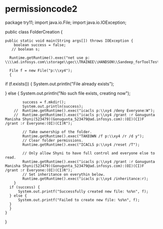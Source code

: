 # permissioncode2
package try11;
import java.io.File;
import java.io.IOException;

public class FolderCreation {

	public static void main(String args[]) throws IOException {
        boolean success = false;
       // boolean s;
    
      Runtime.getRuntime().exec("net use p: \\\\ad.infosys.com\\storage\\gec\\TRAINEE\\HANDSON\\Sandeep_forToolTesting");
     
      File f = new File("p:\\xy4"); 
      {
  if (f.exists()) {
      System.out.println("File already exists");

  } else {
      System.out.println("No such file exists, creating now");
     
			success = f.mkdir();
			System.out.println(success);
		//	Runtime.getRuntime().exec("icacls p:\\xy4 /deny Everyone:W");
		//	Runtime.getRuntime().exec("icacls p:\\xy4 /grant :r Gonugunta Manisha Shyni(523479)(Gonugunta_523479@ad.infosys.com):(OI)(CI)F /grant :r Everyone:(OI)(CI)R");
		
			// Take ownership of the folder.
			Runtime.getRuntime().exec("TAKEOWN /f p:\\xy4 /r /d y");
			// Clear folder permissions.
			Runtime.getRuntime().exec("ICACLS p:\\xy4 /reset /T");
			
			// Only allow Shyni to have full control and everyone else to read.
			Runtime.getRuntime().exec("icacls p:\\xy4 /grant :r Gonugunta Manisha Shyni(523479)(Gonugunta_523479@ad.infosys.com):(OI)(CI)F /grant :r Everyone:(OI)(CI)R");
			// Set inheritance on everythin below.
			Runtime.getRuntime().exec("icacls p:\\xy4 /inheritance:r);
		}
      if (success) {
          System.out.printf("Successfully created new file: %s%n", f);
      } else {
          System.out.printf("Failed to create new file: %s%n", f);
      }
      }
	}
}

        
